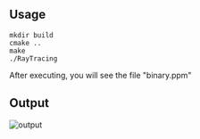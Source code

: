 ## Usage

```shell
mkdir build
cmake ..
make
./RayTracing
```

After executing, you will see the file "binary.ppm"

## Output

![output](../Accessory/binary.ppm)